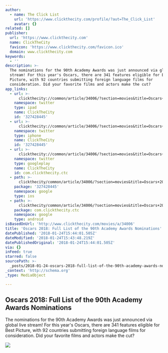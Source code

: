 ```yaml
---
author:
  - name: The Click List
    url: 'https://www.clickthecity.com/profile/?aut=The_Click_List'
    avatar: {}
related: []
publisher:
  url: 'https://www.clickthecity.com'
  name: ClickTheCity
  favicon: 'https://www.clickthecity.com/favicon.ico'
  domain: www.clickthecity.com
keywords:
  - ''
description: >-
  The nominations for the 90th Academy Awards was just announced via global live
  stream! For this year's Oscars, there are 341 features eligible for Best
  Picture, with 92 countries submitting foreign language films for
  consideration. Did your favorite films and actors make the cut?
app_links:
  - url: >-
      clickthecity://common/article/34006/?section=movies&title=Oscars+2018%3A+Full+List+of+the+90th+Academy+Awards+Nominations
    namespace: twitter
    type: ipad
    name: ClickTheCity
    id: '327428445'
  - url: >-
      clickthecity://common/article/34006/?section=movies&title=Oscars+2018%3A+Full+List+of+the+90th+Academy+Awards+Nominations
    namespace: twitter
    type: iphone
    name: ClickTheCity
    id: '327428445'
  - url: >-
      clickthecity://common/article/34006/?section=movies&title=Oscars+2018%3A+Full+List+of+the+90th+Academy+Awards+Nominations
    namespace: twitter
    type: googleplay
    name: ClickTheCity
    id: com.clickthecity.ctc
  - path: >-
      clickthecity/common/article/34006/?section=movies&title=Oscars+2018%3A+Full+List+of+the+90th+Academy+Awards+Nominations
    package: '327428445'
    namespace: google
    type: ios
  - path: >-
      clickthecity/common/article/34006/?section=movies&title=Oscars+2018%3A+Full+List+of+the+90th+Academy+Awards+Nominations
    package: com.clickthecity.ctc
    namespace: google
    type: android
isBasedOnUrl: 'http://www.clickthecity.com/movies/a/34006'
title: 'Oscars 2018: Full List of the 90th Academy Awards Nominations'
datePublished: '2018-01-24T15:44:01.505Z'
dateModified: '2018-01-24T15:43:48.219Z'
datePublishedOriginal: '2018-01-24T15:44:01.505Z'
via: {}
inFeed: true
starred: false
sourcePath: >-
  _posts/2018-01-24-oscars-2018-full-list-of-the-90th-academy-awards-nomination.md
_context: 'http://schema.org'
_type: MediaObject

---
```

<article style=""><h1>Oscars 2018: Full List of the 90th Academy Awards Nominations</h1><p>The nominations for the 90th Academy Awards was just announced via global live stream! For this year's Oscars, there are 341 features eligible for Best Picture, with 92 countries submitting foreign language films for consideration. Did your favorite films and actors make the cut?</p><img src="https://cdn1.clickthecity.com/images/articles/content/5a5f13701aad83.47571245.jpg" /></article>